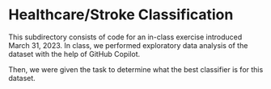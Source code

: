 # Healthcare/Stroke Classification

This subdirectory consists of code for an in-class exercise introduced March 31, 2023. 
In class, we performed exploratory data analysis of the dataset with the help of GitHub Copilot.

Then, we were given the task to determine what the best classifier is for this dataset.
